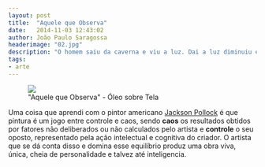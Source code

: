 ```yaml
---
layout: post
title:  "Aquele que Observa"
date:   2014-11-03 12:43:02
author: João Paulo Saragossa
headerimage: "02.jpg"
description: "O homem saiu da caverna e viu a luz. Dai a luz diminuiu e ele viu o mundo. O homem viu que o mundo era diferente da caverna. O mundo estava estava cheio de coisas que o homem não sabia o que era. O homem viu seu reflexo na água e percebeu que não sabia o que ele era. O homem viu a morte, e a única coisa que descobriu é que ela o aguardava."
tags:
- arte
---
```

<figure>
  <img src="{{ site.url }}{{ site.baseurl }}/img/posts-header/02.jpg">
  <figcaption>"Aquele que Observa" - Óleo sobre Tela</figcaption>
</figure>


Uma coisa que aprendi com o pintor americano [Jackson Pollock](http://pt.wikipedia.org/wiki/Jackson_Pollock) é que pintura é um jogo entre controle e caos, sendo **caos** os resultados obtidos por fatores não deliberados ou não calculados pelo artista e **controle** o seu oposto, representado pela ação intelectual e cognitiva do criador. O artista que se dá conta disso e domina esse equilíbrio produz uma obra viva, única, cheia de personalidade e talvez até inteligencia.